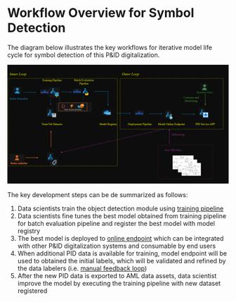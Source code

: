 # Workflow Overview for Symbol Detection

The diagram below illustrates the key workflows for iterative model life cycle for symbol detection of this P&ID digitalization.

![AML pipeline flow diagram](./images/sd_workflow.png)

The key development steps can be de summarized as follows:

1. Data scientists train the object detection module using [training pipeline](/docs/aml_pipeline_modules.md)
1. Data scientists fine tunes the best model obtained from training pipeline for batch evaluation pipeline and register the best model with model registry
1. The best model is deployed to [online endpoint](/docs/online_endpoint_deployment.md) which can be integrated with other P&ID digitalization systems and consumable by end users
1. When additional PID data is available for training, model endpoint will be used to obtained the initial labels, which will be validated and refined by the data labelers (i.e. [manual feedback loop](/docs/manual-feedback-loop-design.md))
1. After the new PID data is exported to AML data assets, data scientist improve the model by executing the training pipeline with new dataset registered

